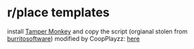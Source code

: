 # r/place templates

install [Tamper Monkey](https://www.tampermonkey.net)
and copy the script (orgianal stolen from [burritosoftware](https://raw.githubusercontent.com/burritosoftware/burritosoftware.github.io/master/bemanibs2.user.js#bypass=true)) modified by CoopPlayzz: [here](https://raw.githubusercontent.com/CoopPlayzz/reddit-place-temps/master/script.js)
